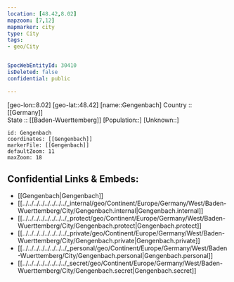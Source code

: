 ```yaml
---
location: [48.42,8.02] 
mapzoom: [7,12] 
mapmarker: city 
type: City
tags:
- geo/City


SpocWebEntityId: 30410
isDeleted: false
confidential: public

---
```

[geo-lon::8.02] 
[geo-lat::48.42] 
[name::Gengenbach] 
Country :: [[Germany]]  
State :: [[Baden-Wuerttemberg]] 
[Population::] 
[Unknown::] 


```leaflet
id: Gengenbach
coordinates: [[Gengenbach]] 
markerFile: [[Gengenbach]] 
defaultZoom: 11 
maxZoom: 18
```


## Confidential Links & Embeds: 
- [[Gengenbach|Gengenbach]]  
- [[../../../../../../../../_internal/geo/Continent/Europe/Germany/West/Baden-Wuerttemberg/City/Gengenbach.internal|Gengenbach.internal]] 
- [[../../../../../../../../_protect/geo/Continent/Europe/Germany/West/Baden-Wuerttemberg/City/Gengenbach.protect|Gengenbach.protect]] 
- [[../../../../../../../../_private/geo/Continent/Europe/Germany/West/Baden-Wuerttemberg/City/Gengenbach.private|Gengenbach.private]] 
- [[../../../../../../../../_personal/geo/Continent/Europe/Germany/West/Baden-Wuerttemberg/City/Gengenbach.personal|Gengenbach.personal]] 
- [[../../../../../../../../_secret/geo/Continent/Europe/Germany/West/Baden-Wuerttemberg/City/Gengenbach.secret|Gengenbach.secret]] 
